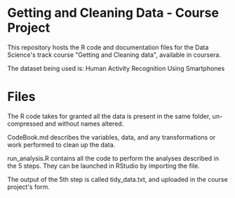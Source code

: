 # Getting and Cleaning Data - Course Project
This repository hosts the R code and documentation files for the Data Science's track course "Getting and Cleaning data", available in coursera.

The dataset being used is: Human Activity Recognition Using Smartphones

# Files

The R code takes for granted all the data is present in the same folder, un-compressed and without names altered.

CodeBook.md describes the variables, data, and any transformations or work performed to clean up the data.

run_analysis.R contains all the code to perform the analyses described in the 5 steps. They can be launched in RStudio by importing the file.

The output of the 5th step is called tidy_data.txt, and uploaded in the course project's form.
